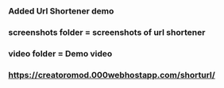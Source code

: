 ### Added Url Shortener demo
### screenshots folder = screenshots of url shortener
### video folder = Demo video
### https://creatoromod.000webhostapp.com/shorturl/
